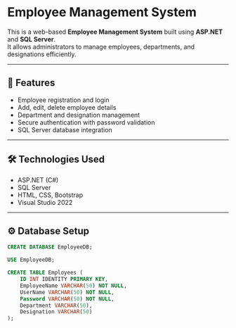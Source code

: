 # Employee Management System

This is a web-based **Employee Management System** built using **ASP.NET** and **SQL Server**.  
It allows administrators to manage employees, departments, and designations efficiently.

---

## 🚀 Features
- Employee registration and login
- Add, edit, delete employee details
- Department and designation management
- Secure authentication with password validation
- SQL Server database integration

---

## 🛠️ Technologies Used
- ASP.NET (C#)
- SQL Server
- HTML, CSS, Bootstrap
- Visual Studio 2022

---

## ⚙️ Database Setup
```sql
CREATE DATABASE EmployeeDB;

USE EmployeeDB;

CREATE TABLE Employees (
    ID INT IDENTITY PRIMARY KEY,
    EmployeeName VARCHAR(50) NOT NULL,
    UserName VARCHAR(50) NOT NULL,
    Password VARCHAR(50) NOT NULL,
    Department VARCHAR(50),
    Designation VARCHAR(50)
);
